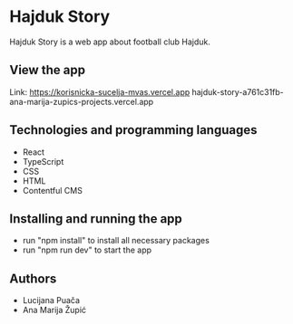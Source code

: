 # Hajduk Story
Hajduk Story is a web app about football club Hajduk. 
## View the app
Link: https://korisnicka-sucelja-mvas.vercel.app
hajduk-story-a761c31fb-ana-marija-zupics-projects.vercel.app
## Technologies and programming languages
- React
- TypeScript
- CSS
- HTML
- Contentful CMS
## Installing and running the app
- run "npm install" to install all necessary packages
- run "npm run dev" to start the app
## Authors
- Lucijana Puača
- Ana Marija Župić


